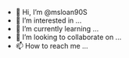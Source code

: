 - 👋 Hi, I’m @msloan90S
- 👀 I’m interested in ...
- 🌱 I’m currently learning ...
- 💞️ I’m looking to collaborate on ...
- 📫 How to reach me ...

<!---
msloan90S/msloan90S is a ✨ special ✨ repository because its `README.md` (this file) appears on your GitHub profile.
You can click the Preview link to take a look at your changes.
--->
